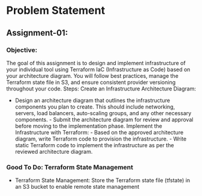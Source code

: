 # Problem Statement 
## Assignment-01:
### Objective:
The goal of this assignment is to design and implement infrastructure of your individual tool using Terraform IaC (Infrastructure as Code) based on your architecture diagram. You will follow best practices, manage the Terraform state file in S3, and ensure consistent provider versioning throughout your code.
Steps:
Create an Infrastructure Architecture Diagram:
-  Design an architecture diagram that outlines the infrastructure components you    plan to create. This should include networking, servers, load balancers,   auto-scaling groups, and any other necessary components.
           -  Submit the architecture diagram for review and approval before moving to the    implementation phase.
Implement the Infrastructure with Terraform:
           -    Based on the approved architecture diagram, write Terraform code to provision the infrastructure.
           -    Write static Terraform code to implement the infrastructure as per the reviewed architecture diagram.
### Good To Do: Terraform State Management
-    Terraform State Management: Store the Terraform state file (tfstate) in an S3 bucket to enable remote state management
